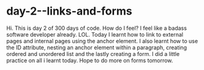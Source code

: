 # day-2--links-and-forms
Hi. This is day 2 of 300 days of code. How do I feel? I feel like a badass software developer already. LOL. Today I learnt how to link to external pages and internal pages using the anchor element. I also learnt how to use the ID attribute, nesting an anchor element within a paragraph, creating ordered and unordered list and the lastly creating a form. I did a little practice on all i learnt today. Hope to do more on forms tomorrow. 
